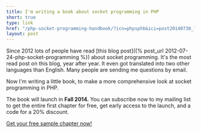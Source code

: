 ```yaml
---
title: I'm writing a book about socket programming in PHP
short: true
type: link
href: "/php-socket-programming-handbook/?icn=phpsphb&ici=post20140730_link"
layout: post
---
```

Since 2012 lots of people have read [this blog post]({% post_url 2012-07-24-php-socket-programming %})
about socket programming. It's the most read post on this blog, year after year.
It even got translated into two other languages than
English. Many people are sending me questions by email.

Now I'm writing a little book, to make a more comprehensive look at
socket programming in PHP.

The book will launch in __Fall 2014.__ You can subscribe now to my mailing list
to get the entire first chapter for free, get early access to the launch, and a
code for a 20% discount.

<p>
<a href="/php-socket-programming-handbook/subscribe/?icn=phpsphb&ici=post20140730_button" class="button button-primary">Get your
free sample chapter now!</a>
</p>
